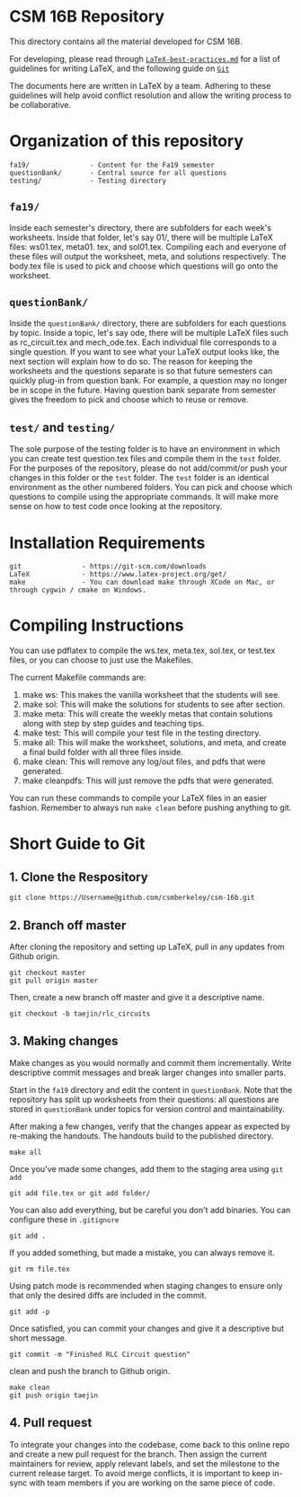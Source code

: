 # CSM 16B Repository

This directory contains all the material developed for CSM 16B.

For developing, please read through [`LaTeX-best-practices.md`](./00-LaTeX-best-practices.md) for a list of guidelines for writing LaTeX, and the following guide on [`Git`](https://rogerdudler.github.io/git-guide/)

The documents here are written in LaTeX by a team. Adhering to these guidelines will help avoid conflict resolution
and allow the writing process to be collaborative.

# Organization of this repository

    fa19/               - Content for the Fa19 semester 
    questionBank/       - Central source for all questions
    testing/            - Testing directory

## `fa19/`
Inside each semester's directory, there are subfolders for each week's worksheets. 
Inside that folder, let's say 01/, there will be multiple LaTeX files: ws01.tex, meta01.
tex, and sol01.tex. Compiling each and everyone of these files will output the 
worksheet, meta, and solutions respectively. The body.tex file is used to pick and 
choose which questions will go onto the worksheet.

## `questionBank/`
Inside the `questionBank/` directory, there are subfolders for each questions by topic.
Inside a topic, let's say ode, there will be multiple LaTeX files such as rc_circuit.tex 
and mech_ode.tex. Each individual file corresponds to a single question. If you want to 
see what your LaTeX output looks like, the next section will explain how to do so. The 
reason for keeping the worksheets and the questions separate is so that future semesters 
can quickly plug-in from question bank. For example, a question may no longer be in scope
in the future. Having question bank separate from semester gives the freedom to pick and
choose which to reuse or remove.

## `test/` and `testing/`
The sole purpose of the testing folder is to have an environment in which you can create 
test question.tex files and compile them in the `test` folder. For the purposes of the 
repository, please do not add/commit/or push your changes in this folder or the `test` 
folder. The `test` folder is an identical environment as the other numbered folders. You 
can pick and choose which questions to compile using the appropriate commands. It will 
make more sense on how to test code once looking at the repository.

# Installation Requirements
    git               - https://git-scm.com/downloads
    LaTeX             - https://www.latex-project.org/get/
    make              - You can download make through XCode on Mac, or through cygwin / cmake on Windows.

# Compiling Instructions

You can use pdflatex to compile the ws.tex, meta.tex, sol.tex, or test.tex files, or you can choose to just use the Makefiles. 

The current Makefile commands are:

 1. make ws: This makes the vanilla worksheet that the students will see.
 2. make sol: This will make the solutions for students to see after section.
 3. make meta: This will create the weekly metas that contain solutions along with step by step guides and teaching tips.
 4. make test: This will compile your test file in the testing directory.
 5. make all: This will make the worksheet, solutions, and meta, and create a final build folder with all three files inside. 
 6. make clean: This will remove any log/out files, and pdfs that were generated.
 7. make cleanpdfs: This will just remove the pdfs that were generated.

You can run these commands to compile your LaTeX files in an easier fashion. Remember to always run `make clean` before pushing anything to git.

# Short Guide to Git

## 1. Clone the Respository

    git clone https://Username@github.com/csmberkeley/csm-16b.git

## 2. Branch off master
After cloning the repository and setting up LaTeX, pull in any updates from Github origin.

    git checkout master
    git pull origin master

Then, create a new branch off master and give it a descriptive name.

    git checkout -b taejin/rlc_circuits

## 3. Making changes

Make changes as you would normally and commit them incrementally. Write descriptive commit messages and break larger changes into smaller parts.

Start in the `fa19` directory and edit the content in `questionBank`. Note that the repository has split up worksheets from their questions: all questions are stored in `questionBank` under topics for version control and maintainability.

After making a few changes, verify that the changes appear as expected by re-making the handouts. The handouts build to the published directory.

    make all

Once you've made some changes, add them to the staging area using `git add`

    git add file.tex or git add folder/
    
You can also add everything, but be careful you don't add binaries. You can configure these in `.gitignore`
    
    git add .
    
If you added something, but made a mistake, you can always remove it.

    git rm file.tex

Using patch mode is recommended when staging changes to ensure only that only the desired diffs are included in the commit.

    git add -p 

Once satisfied, you can commit your changes and give it a descriptive but short message.

    git commit -m "Finished RLC Circuit question"

clean and push the branch to Github origin.

    make clean
    git push origin taejin

## 4. Pull request
To integrate your changes into the codebase, come back to this online repo and create a new pull request for the branch. Then assign the current maintainers for review, apply relevant labels, and set the milestone to the current release target.
To avoid merge conflicts, it is important to keep in-sync with team members if you are working on the same piece of code.

